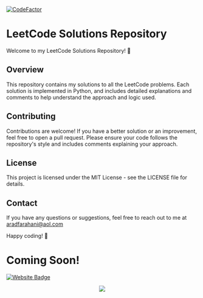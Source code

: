 [![CodeFactor](https://www.codefactor.io/repository/github/aradfarahani/leetcode/badge)](https://www.codefactor.io/repository/github/aradfarahani/leetcode)
# LeetCode Solutions Repository

Welcome to my LeetCode Solutions Repository! 🎉

## Overview

This repository contains my solutions to all the LeetCode problems. Each solution is implemented in Python, and includes detailed explanations and comments to help understand the approach and logic used.

## Contributing

Contributions are welcome! If you have a better solution or an improvement, feel free to open a pull request. Please ensure your code follows the repository's style and includes comments explaining your approach.

## License

This project is licensed under the MIT License - see the LICENSE file for details.

## Contact

If you have any questions or suggestions, feel free to reach out to me at aradfarahani@aol.com

Happy coding! 🚀


# Coming Soon!
[![Website Badge](https://img.shields.io/badge/Leet-Code-green)](https://leetcode.com/u/aradfarahani/) <br>

<div align="center">
<img src="https://leetcode-badge-showcase.vercel.app/api?username=aradfarahani&animated=true" />
</div>
